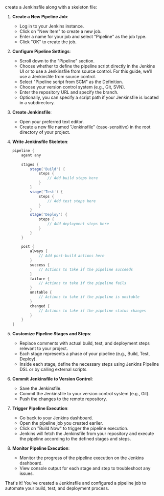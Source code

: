 create a Jenkinsfile along with a skeleton file:

1. **Create a New Pipeline Job**:
   - Log in to your Jenkins instance.
   - Click on "New Item" to create a new job.
   - Enter a name for your job and select "Pipeline" as the job type.
   - Click "OK" to create the job.

2. **Configure Pipeline Settings**:
   - Scroll down to the "Pipeline" section.
   - Choose whether to define the pipeline script directly in the Jenkins UI or to use a Jenkinsfile from source control. For this guide, we'll use a Jenkinsfile from source control.
   - Select "Pipeline script from SCM" as the Definition.
   - Choose your version control system (e.g., Git, SVN).
   - Enter the repository URL and specify the branch.
   - Optionally, you can specify a script path if your Jenkinsfile is located in a subdirectory.

3. **Create Jenkinsfile**:
   - Open your preferred text editor.
   - Create a new file named "Jenkinsfile" (case-sensitive) in the root directory of your project.
   
4. **Write Jenkinsfile Skeleton**:
   ```groovy
   pipeline {
       agent any
       
       stages {
           stage('Build') {
               steps {
                   // Add build steps here
               }
           }
           stage('Test') {
               steps {
                   // Add test steps here
               }
           }
           stage('Deploy') {
               steps {
                   // Add deployment steps here
               }
           }
       }
       
       post {
           always {
               // Add post-build actions here
           }
           success {
               // Actions to take if the pipeline succeeds
           }
           failure {
               // Actions to take if the pipeline fails
           }
           unstable {
               // Actions to take if the pipeline is unstable
           }
           changed {
               // Actions to take if the pipeline status changes
           }
       }
   }
   ```

5. **Customize Pipeline Stages and Steps**:
   - Replace comments with actual build, test, and deployment steps relevant to your project.
   - Each stage represents a phase of your pipeline (e.g., Build, Test, Deploy).
   - Inside each stage, define the necessary steps using Jenkins Pipeline DSL or by calling external scripts.

6. **Commit Jenkinsfile to Version Control**:
   - Save the Jenkinsfile.
   - Commit the Jenkinsfile to your version control system (e.g., Git).
   - Push the changes to the remote repository.

7. **Trigger Pipeline Execution**:
   - Go back to your Jenkins dashboard.
   - Open the pipeline job you created earlier.
   - Click on "Build Now" to trigger the pipeline execution.
   - Jenkins will fetch the Jenkinsfile from your repository and execute the pipeline according to the defined stages and steps.

8. **Monitor Pipeline Execution**:
   - Monitor the progress of the pipeline execution on the Jenkins dashboard.
   - View console output for each stage and step to troubleshoot any issues.

That's it! You've created a Jenkinsfile and configured a pipeline job to automate your build, test, and deployment process.
